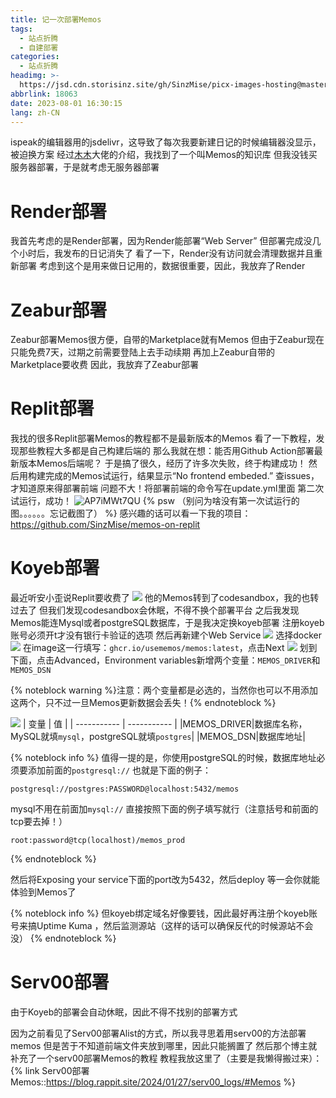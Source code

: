 ```yaml
---
title: 记一次部署Memos
tags:
  - 站点折腾
  - 自建部署
categories:
  - 站点折腾
headimg: >-
  https://jsd.cdn.storisinz.site/gh/SinzMise/picx-images-hosting@master/20230801/未标题-1.66u9tpp5tsw0.webp
abbrlink: 18063
date: 2023-08-01 16:30:15
lang: zh-CN
---
```

ispeak的编辑器用的jsdelivr，这导致了每次我要新建日记的时候编辑器没显示，被迫换方案
经过[木木](https://immmmm.com/hi-memos/)大佬的介绍，我找到了一个叫Memos的知识库
但我没钱买服务器部署，于是就考虑无服务器部署
<!-- more -->
# Render部署
我首先考虑的是Render部署，因为Render能部署“Web Server”
但部署完成没几个小时后，我发布的日记消失了
看了一下，Render没有访问就会清理数据并且重新部署
考虑到这个是用来做日记用的，数据很重要，因此，我放弃了Render
# Zeabur部署
Zeabur部署Memos很方便，自带的Marketplace就有Memos
但由于Zeabur现在只能免费7天，过期之前需要登陆上去手动续期
再加上Zeabur自带的Marketplace要收费
因此，我放弃了Zeabur部署
# Replit部署
我找的很多Replit部署Memos的教程都不是最新版本的Memos
看了一下教程，发现那些教程大多都是自己构建后端的
那么我就在想：能否用Github Action部署最新版本Memos后端呢？
于是搞了很久，经历了许多次失败，终于构建成功！
然后用构建完成的Memos试运行，结果显示“No frontend embeded.”
查issues，才知道原来得部署前端
问题不大！将部署前端的命令写在update.yml里面
第二次试运行，成功！
![AP7iMWt7QU](https://jsd.cdn.storisinz.site/gh/SinzMise/picx-images-hosting@master/20230801/AP7iMWt7QU.6stfiu4ghlk0.png)
{% psw （别问为啥没有第一次试运行的图。。。。。。忘记截图了） %}
感兴趣的话可以看一下我的项目：https://github.com/SinzMise/memos-on-replit
# Koyeb部署
最近听安小歪说Replit要收费了
![](https://jsd.cdn.storisinz.site/gh/SinzMise/MYPictures@master/QQ_EqAgdYlEts.png)
他的Memos转到了codesandbox，我的也转过去了
但我们发现codesandbox会休眠，不得不换个部署平台
之后我发现Memos能连Mysql或者postgreSQL数据库，于是我决定换koyeb部署
注册koyeb账号必须开t才没有银行卡验证的选项
然后再新建个Web Service
![](https://jsd.cdn.storisinz.site/gh/SinzMise/MYPictures@master/msedge_Kd4LmCDhpM.png)
选择docker
![](https://jsd.cdn.storisinz.site/gh/SinzMise/MYPictures@master/msedge_rAnK6dlRB5.png)
在image这一行填写：`ghcr.io/usememos/memos:latest`，点击Next
![](https://jsd.cdn.storisinz.site/gh/SinzMise/MYPictures@master/msedge_3pmSNqxnlH.png)
划到下面，点击Advanced，Environment variables新增两个变量：`MEMOS_DRIVER`和`MEMOS_DSN`

{% noteblock warning %}注意：两个变量都是必选的，当然你也可以不用添加这两个，只不过一旦Memos更新数据会丢失！{% endnoteblock %}

![](https://jsd.cdn.storisinz.site/gh/SinzMise/MYPictures@master/msedge_3jo6namzf5.png)
| 变量      | 值 |
| ----------- | ----------- |
|MEMOS_DRIVER|数据库名称，MySQL就填`mysql`，postgreSQL就填`postgres`|
|MEMOS_DSN|数据库地址|

{% noteblock info %}
值得一提的是，你使用postgreSQL的时候，数据库地址必须要添加前面的`postgresql://`
也就是下面的例子：
```
postgresql://postgres:PASSWORD@localhost:5432/memos
```
mysql不用在前面加`mysql://`
直接按照下面的例子填写就行（注意括号和前面的tcp要去掉！）
```
root:password@tcp(localhost)/memos_prod

```
{% endnoteblock %}

然后将Exposing your service下面的port改为5432，然后deploy
等一会你就能体验到Memos了

{% noteblock info %}
但koyeb绑定域名好像要钱，因此最好再注册个koyeb账号来搞Uptime Kuma ，然后监测源站（这样的话可以确保反代的时候源站不会没）
{% endnoteblock %}

# Serv00部署
由于Koyeb的部署会自动休眠，因此不得不找别的部署方式

因为之前看见了Serv00部署Alist的方式，所以我寻思着用serv00的方法部署memos
但是苦于不知道前端文件夹放到哪里，因此只能搁置了
然后那个博主就补充了一个serv00部署Memos的教程
教程我放这里了（主要是我懒得搬过来）：
{% link Serv00部署Memos::https://blog.rappit.site/2024/01/27/serv00_logs/#Memos %}

